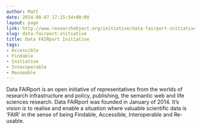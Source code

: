 ```yaml
---
author: Matt
date: 2014-08-07 17:15:54+00:00
layout: page
link: http://www.researchobject.org/initiative/data-fairport-initiative/
slug: data-fairport-initiative
title: Data FAIRport Initiative
tags:
- Accessible
- Findable
- Initiative
- Interoperable
- Reuseable
---
```

Data FAIRport is an open initiative of representatives from the worlds of research infrastructure and policy, publishing, the semantic web and life sciences research. Data FAIRport was founded in January of 2014. It’s vision is to realise and enable a situation where valuable scientific data is ‘FAIR’ in the sense of being Findable, Accessible, Interoperable and Re-usable.
